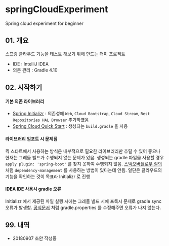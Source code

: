 # springCloudExperiment
Spring cloud experiment for beginner

## 01. 개요

스프링 클라우드 기능을 테스트 해보기 위해 만드는 더미 프로젝트
- IDE : IntelliJ IDEA
- 의존 관리 : Gradle 4.10

## 02. 시작하기

#### 기본 의존 라이브러리

- [Spring Initializr](https://start.spring.io) : 의존성에 `Web`, `Cloud Bootstrap`, `Cloud Stream`, `Rest Repositories HAL Browser` 추가하였음
- [Spring Cloud Quick Start](https://projects.spring.io/spring-cloud/) : 생성되는 `build.gradle` 을 사용

#### 라이브러리 임포트 시 문제점

퀵 스타트에서 사용하는 방식은 내부적으로 필요한 라이브러리만 추릴 수 있어 좋으나 현재는 그레들 빌드가 수행되지 않는 문제가 있음.
생성되는 gradle 파일을 사용할 경우 `apply plugin: 'spring-boot'` 를 찾지 못하여 수행되지 않음. 
[스택오버플로우 질의](https://stackoverflow.com/questions/26577805/spring-boot-gradle-plugin-cant-be-found) 처럼 `dependency-management` 를 사용하는 방법이 있다는데 안됨. 
일단은 클라우드의 기능을 확인하는 것이 목표라 Initializr 로 진행 

#### IDEA IDE 사용시 gradle 오류
Initializr 에서 제공된 파일 실행 시에는 그레들 빌드 시에 프록시 문제로 gradle sync 오류가 발생함.
[공식문서](https://docs.gradle.org/current/userguide/userguide_single.html#sec:accessing_the_web_via_a_proxy) 처럼 gradle.properties 를 수정해주면 오류가 나지 않는다.

## 99. 내역
- 20180907 초안 작성중
